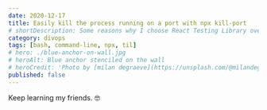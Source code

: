 ```yaml
---
date: 2020-12-17
title: Easily kill the process running on a port with npx kill-port
# shortDescription: Some reasons why I choose React Testing Library over Enzyme for testing React components
category: divops
tags: [bash, command-line, npx, til]
# hero: ./blue-anchor-on-wall.jpg
# heroAlt: Blue anchor stenciled on the wall
# heroCredit: 'Photo by [milan degraeve](https://unsplash.com/@milandegraeve)'
published: false
---
```


Keep learning my friends. 🤓
